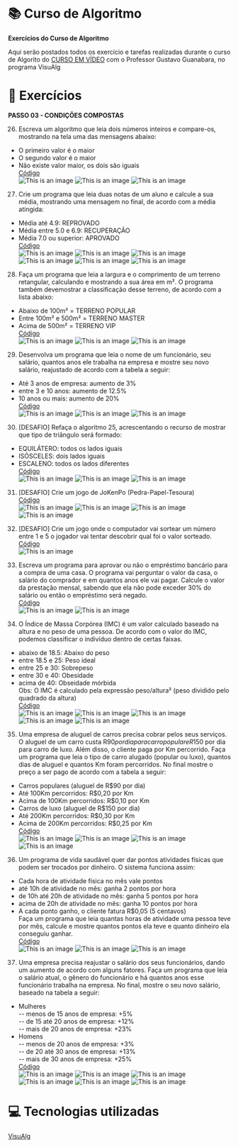 # :books: Curso de Algoritmo
**Exercícios do Curso de Algoritmo**

 Aqui serão postados todos os exercício e tarefas realizadas durante o curso de Algorito do [CURSO EM VÍDEO](https://www.youtube.com/watch?v=8mei6uVttho&list=PLHz_AreHm4dmSj0MHol_aoNYCSGFqvfXV) com o Professor Gustavo Guanabara, no programa VisuAlg
 
 # :page_with_curl: Exercícios
 **PASSO 03 - CONDIÇÕES COMPOSTAS**
 
26) Escreva um algoritmo que leia dois números inteiros e compare-os, mostrando na tela uma das mensagens abaixo:<br/>
- O primeiro valor é o maior<br/>
- O segundo valor é o maior<br/>
- Não existe valor maior, os dois são iguais<br/>
[Código](https://github.com/ArgemiroC/Curso-de-Algoritmo/blob/main/Exerc%C3%ADcios%20-%20PASSO%2003/Exerc%C3%ADcio%2026%20-%20Compara%C3%A7%C3%A3o%20de%20valores)<br/>
![This is an image](https://github.com/ArgemiroC/Curso-de-Algoritmo/blob/main/Imagens/Exerc%C3%ADcio%2026(Compara%C3%A7%C3%A3o%20de%20valores)1.jpeg)
![This is an image](https://github.com/ArgemiroC/Curso-de-Algoritmo/blob/main/Imagens/Exerc%C3%ADcio%2026(Compara%C3%A7%C3%A3o%20de%20valores)2.jpeg)
![This is an image](https://github.com/ArgemiroC/Curso-de-Algoritmo/blob/main/Imagens/Exerc%C3%ADcio%2026(Compara%C3%A7%C3%A3o%20de%20valores)3.jpeg)

27) Crie um programa que leia duas notas de um aluno e calcule a sua média, mostrando uma mensagem no final, de acordo com a média atingida:<br/>
- Média até 4.9: REPROVADO<br/>
- Média entre 5.0 e 6.9: RECUPERAÇÃO<br/>
- Média 7.0 ou superior: APROVADO<br/>
[Código](https://github.com/ArgemiroC/Curso-de-Algoritmo/blob/main/Exerc%C3%ADcios%20-%20PASSO%2003/Exerc%C3%ADcio%2027%20-%20Aproveitamento%20do%20Aluno)<br/>
![This is an image](https://github.com/ArgemiroC/Curso-de-Algoritmo/blob/main/Imagens/Exerc%C3%ADcio%2027(Aproveitamento%20do%20Aluno)1.jpeg)
![This is an image](https://github.com/ArgemiroC/Curso-de-Algoritmo/blob/main/Imagens/Exerc%C3%ADcio%2027(Aproveitamento%20do%20Aluno)2.jpeg)
![This is an image](https://github.com/ArgemiroC/Curso-de-Algoritmo/blob/main/Imagens/Exerc%C3%ADcio%2027(Aproveitamento%20do%20Aluno)3.jpeg)
![This is an image](https://github.com/ArgemiroC/Curso-de-Algoritmo/blob/main/Imagens/Exerc%C3%ADcio%2027(Aproveitamento%20do%20Aluno)4.jpeg)
![This is an image](https://github.com/ArgemiroC/Curso-de-Algoritmo/blob/main/Imagens/Exerc%C3%ADcio%2027(Aproveitamento%20do%20Aluno)5.jpeg)
![This is an image](https://github.com/ArgemiroC/Curso-de-Algoritmo/blob/main/Imagens/Exerc%C3%ADcio%2027(Aproveitamento%20do%20Aluno)6.jpeg)

28) Faça um programa que leia a largura e o comprimento de um terreno retangular, calculando e mostrando a sua área em m². O programa também devemostrar a classificação desse terreno, de acordo com a lista abaixo:<br/>
- Abaixo de 100m² = TERRENO POPULAR<br/>
- Entre 100m² e 500m² = TERRENO MASTER<br/>
- Acima de 500m² = TERRENO VIP<br/>
[Código](https://github.com/ArgemiroC/Curso-de-Algoritmo/blob/main/Exerc%C3%ADcios%20-%20PASSO%2003/Exerc%C3%ADcio%2028%20-%20Classifica%C3%A7%C3%A3o%20do%20Terreno)<br/>
![This is an image](https://github.com/ArgemiroC/Curso-de-Algoritmo/blob/main/Imagens/Exerc%C3%ADcio%2028(Classifica%C3%A7%C3%A3o%20do%20Terreno)1.jpeg)
![This is an image](https://github.com/ArgemiroC/Curso-de-Algoritmo/blob/main/Imagens/Exerc%C3%ADcio%2028(Classifica%C3%A7%C3%A3o%20do%20Terreno)2.jpeg)
![This is an image](https://github.com/ArgemiroC/Curso-de-Algoritmo/blob/main/Imagens/Exerc%C3%ADcio%2028(Classifica%C3%A7%C3%A3o%20do%20Terreno)3.jpeg)

29) Desenvolva um programa que leia o nome de um funcionário, seu salário, quantos anos ele trabalha na empresa e mostre seu novo salário, reajustado de acordo com a tabela a seguir:<br/>
- Até 3 anos de empresa: aumento de 3%<br/>
- entre 3 e 10 anos: aumento de 12.5%<br/>
- 10 anos ou mais: aumento de 20%<br/>
[Código](https://github.com/ArgemiroC/Curso-de-Algoritmo/blob/main/Exerc%C3%ADcios%20-%20PASSO%2003/Exerc%C3%ADcio%2029%20-%20Aumento%20de%20Sal%C3%A1rio)<br/>
![This is an image](https://github.com/ArgemiroC/Curso-de-Algoritmo/blob/main/Imagens/Exerc%C3%ADcio%2029(Aumento%20de%20Sal%C3%A1rio)1.jpeg)
![This is an image](https://github.com/ArgemiroC/Curso-de-Algoritmo/blob/main/Imagens/Exerc%C3%ADcio%2029(Aumento%20de%20Sal%C3%A1rio)2.jpeg)
![This is an image](https://github.com/ArgemiroC/Curso-de-Algoritmo/blob/main/Imagens/Exerc%C3%ADcio%2029(Aumento%20de%20Sal%C3%A1rio)3.jpeg)

30) [DESAFIO] Refaça o algoritmo 25, acrescentando o recurso de mostrar que tipo de triângulo será formado:<br/>
- EQUILÁTERO: todos os lados iguais<br/>
- ISÓSCELES: dois lados iguais<br/>
- ESCALENO: todos os lados diferentes<br/>
[Código](https://github.com/ArgemiroC/Curso-de-Algoritmo/blob/main/Exerc%C3%ADcios%20-%20PASSO%2003/Exerc%C3%ADcio%2030%20-%20Tipo%20de%20Tri%C3%A2ngulo)<br/>
![This is an image](https://github.com/ArgemiroC/Curso-de-Algoritmo/blob/main/Imagens/Exerc%C3%ADcio%2030(Tipo%20de%20tri%C3%A2ngulo)1.jpeg)
![This is an image](https://github.com/ArgemiroC/Curso-de-Algoritmo/blob/main/Imagens/Exerc%C3%ADcio%2030(Tipo%20de%20tri%C3%A2ngulo)2.jpeg)
![This is an image](https://github.com/ArgemiroC/Curso-de-Algoritmo/blob/main/Imagens/Exerc%C3%ADcio%2030(Tipo%20de%20tri%C3%A2ngulo)3.jpeg)

31) [DESAFIO] Crie um jogo de JoKenPo (Pedra-Papel-Tesoura)<br/>
[Código](https://github.com/ArgemiroC/Curso-de-Algoritmo/blob/main/Exerc%C3%ADcios%20-%20PASSO%2003/Exerc%C3%ADcio%2031%20-%20Jogo%20de%20JoKenPo%20(Pedra-Papel-Tesoura))<br/>
![This is an image](https://github.com/ArgemiroC/Curso-de-Algoritmo/blob/main/Imagens/Exerc%C3%ADcio%2031(jogo%20de%20JoKenPo%20-%20Pedra-Papel-Tesoura)1.jpeg)
![This is an image](https://github.com/ArgemiroC/Curso-de-Algoritmo/blob/main/Imagens/Exerc%C3%ADcio%2031(jogo%20de%20JoKenPo%20-%20Pedra-Papel-Tesoura)2.jpeg)
![This is an image](https://github.com/ArgemiroC/Curso-de-Algoritmo/blob/main/Imagens/Exerc%C3%ADcio%2031(jogo%20de%20JoKenPo%20-%20Pedra-Papel-Tesoura)3.jpeg)
![This is an image](https://github.com/ArgemiroC/Curso-de-Algoritmo/blob/main/Imagens/Exerc%C3%ADcio%2031(jogo%20de%20JoKenPo%20-%20Pedra-Papel-Tesoura)4.jpeg)

32) [DESAFIO] Crie um jogo onde o computador vai sortear um número entre 1 e 5 o jogador vai tentar descobrir qual foi o valor sorteado.<br/>
[Código](https://github.com/ArgemiroC/Curso-de-Algoritmo/blob/main/Exerc%C3%ADcios%20-%20PASSO%2003/Exerc%C3%ADcio%2032%20-%20Sorteio%20de%20um%20n%C3%BAmero)<br/>
![This is an image](https://github.com/ArgemiroC/Curso-de-Algoritmo/blob/main/Imagens/Exerc%C3%ADcio%2032(Sorteio%20de%20um%20n%C3%BAmero).jpeg)<br/>

33) Escreva um programa para aprovar ou não o empréstimo bancário para a compra de uma casa. O programa vai perguntar o valor da casa, o salário do comprador e em quantos anos ele vai pagar. Calcule o valor da prestação mensal, sabendo que ela não pode exceder 30% do salário ou então o empréstimo será negado.<br/>
[Código](https://github.com/ArgemiroC/Curso-de-Algoritmo/blob/main/Exerc%C3%ADcios%20-%20PASSO%2003/Exerc%C3%ADcio%2033%20-%20Financiamento%20de%20uma%20casa)<br/>
![This is an image](https://github.com/ArgemiroC/Curso-de-Algoritmo/blob/main/Imagens/Exerc%C3%ADcio%2033(Financiamento%20de%20uma%20casa)1.jpeg)
![This is an image](https://github.com/ArgemiroC/Curso-de-Algoritmo/blob/main/Imagens/Exerc%C3%ADcio%2033(Financiamento%20de%20uma%20casa)2.jpeg)

34) O Índice de Massa Corpórea (IMC) é um valor calculado baseado na altura e no peso de uma pessoa. De acordo com o valor do IMC, podemos classificar o indivíduo dentro de certas faixas.<br/>
- abaixo de 18.5: Abaixo do peso<br/>
- entre 18.5 e 25: Peso ideal<br/>
- entre 25 e 30: Sobrepeso<br/>
- entre 30 e 40: Obesidade<br/>
- acima de 40: Obseidade mórbida<br/>
Obs: O IMC é calculado pela expressão peso/altura² (peso dividido pelo quadrado da altura)<br/>
[Código](https://github.com/ArgemiroC/Curso-de-Algoritmo/blob/main/Exerc%C3%ADcios%20-%20PASSO%2003/Exerc%C3%ADcio%2034%20-%20IMC)<br/>
![This is an image](https://github.com/ArgemiroC/Curso-de-Algoritmo/blob/main/Imagens/Exerc%C3%ADcio%2034(IMC)1.jpeg)
![This is an image](https://github.com/ArgemiroC/Curso-de-Algoritmo/blob/main/Imagens/Exerc%C3%ADcio%2034(IMC)2.jpeg)
![This is an image](https://github.com/ArgemiroC/Curso-de-Algoritmo/blob/main/Imagens/Exerc%C3%ADcio%2034(IMC)3.jpeg)
![This is an image](https://github.com/ArgemiroC/Curso-de-Algoritmo/blob/main/Imagens/Exerc%C3%ADcio%2034(IMC)4.jpeg)
![This is an image](https://github.com/ArgemiroC/Curso-de-Algoritmo/blob/main/Imagens/Exerc%C3%ADcio%2034(IMC)5.jpeg)

35) Uma empresa de aluguel de carros precisa cobrar pelos seus serviços. O aluguel de um carro custa R$90 por dia para carro popular e R$150 por dia para carro de luxo. Além disso, o cliente paga por Km percorrido. Faça um programa que leia o tipo de carro alugado (popular ou luxo), quantos dias de aluguel e
quantos Km foram percorridos. No final mostre o preço a ser pago de acordo com a tabela a seguir:<br/>
- Carros populares (aluguel de R$90 por dia)<br/>
- Até 100Km percorridos: R$0,20 por Km<br/>
- Acima de 100Km percorridos: R$0,10 por Km<br/>
- Carros de luxo (aluguel de R$150 por dia)<br/>
- Até 200Km percorridos: R$0,30 por Km<br/>
- Acima de 200Km percorridos: R$0,25 por Km<br/>
[Código](https://github.com/ArgemiroC/Curso-de-Algoritmo/blob/main/Exerc%C3%ADcios%20-%20PASSO%2003/Exerc%C3%ADcio%2035%20-%20Aluguel%20de%20Carro)<br/>
![This is an image](https://github.com/ArgemiroC/Curso-de-Algoritmo/blob/main/Imagens/Exerc%C3%ADcio%2035(Aluguem%20de%20Carro)1.jpeg)
![This is an image](https://github.com/ArgemiroC/Curso-de-Algoritmo/blob/main/Imagens/Exerc%C3%ADcio%2035(Aluguem%20de%20Carro)2.jpeg)
![This is an image](https://github.com/ArgemiroC/Curso-de-Algoritmo/blob/main/Imagens/Exerc%C3%ADcio%2035(Aluguem%20de%20Carro)3.jpeg)
![This is an image](https://github.com/ArgemiroC/Curso-de-Algoritmo/blob/main/Imagens/Exerc%C3%ADcio%2035(Aluguem%20de%20Carro)4.jpeg)

36) Um programa de vida saudável quer dar pontos atividades físicas que podem ser trocados por dinheiro. O sistema funciona assim:<br/>
- Cada hora de atividade física no mês vale pontos<br/>
- até 10h de atividade no mês: ganha 2 pontos por hora<br/>
- de 10h até 20h de atividade no mês: ganha 5 pontos por hora<br/>
- acima de 20h de atividade no mês: ganha 10 pontos por hora<br/>
- A cada ponto ganho, o cliente fatura R$0,05 (5 centavos)<br/>
Faça um programa que leia quantas horas de atividade uma pessoa teve por mês, calcule e mostre quantos pontos ela teve e quanto dinheiro ela conseguiu ganhar.<br/>
[Código](https://github.com/ArgemiroC/Curso-de-Algoritmo/blob/main/Exerc%C3%ADcios%20-%20PASSO%2003/Exerc%C3%ADcio%2036%20-%20Atividade%20F%C3%ADsica%20dar%20dinheiro)<br/>
![This is an image](https://github.com/ArgemiroC/Curso-de-Algoritmo/blob/main/Imagens/Exerc%C3%ADcio%2036(Atividade%20f%C3%ADsica%20dar%20dinheiro)1.jpeg)
![This is an image](https://github.com/ArgemiroC/Curso-de-Algoritmo/blob/main/Imagens/Exerc%C3%ADcio%2036(Atividade%20f%C3%ADsica%20dar%20dinheiro)2.jpeg)
![This is an image](https://github.com/ArgemiroC/Curso-de-Algoritmo/blob/main/Imagens/Exerc%C3%ADcio%2036(Atividade%20f%C3%ADsica%20dar%20dinheiro)3.jpeg)

37) Uma empresa precisa reajustar o salário dos seus funcionários, dando um aumento de acordo com alguns fatores. Faça um programa que leia o salário atual, o gênero do funcionário e há quantos anos esse funcionário trabalha na empresa. No final, mostre o seu novo salário, baseado na tabela a seguir:<br/>
- Mulheres<br/>
-- menos de 15 anos de empresa: +5%<br/>
-- de 15 até 20 anos de empresa: +12%<br/>
-- mais de 20 anos de empresa: +23%<br/>
- Homens<br/>
-- menos de 20 anos de empresa: +3%<br/>
-- de 20 até 30 anos de empresa: +13%<br/>
-- mais de 30 anos de empresa: +25%<br/>
[Código](https://github.com/ArgemiroC/Curso-de-Algoritmo/blob/main/Exerc%C3%ADcios%20-%20PASSO%2003/Exerc%C3%ADcio%2037%20-%20Aumento%20de%20sal%C3%A1rio)<br/>
![This is an image](https://github.com/ArgemiroC/Curso-de-Algoritmo/blob/main/Imagens/Exerc%C3%ADcio%2037(Aumento%20de%20sal%C3%A1rio)1.jpeg)
![This is an image](https://github.com/ArgemiroC/Curso-de-Algoritmo/blob/main/Imagens/Exerc%C3%ADcio%2037(Aumento%20de%20sal%C3%A1rio)2.jpeg)
![This is an image](https://github.com/ArgemiroC/Curso-de-Algoritmo/blob/main/Imagens/Exerc%C3%ADcio%2037(Aumento%20de%20sal%C3%A1rio)3.jpeg)
![This is an image](https://github.com/ArgemiroC/Curso-de-Algoritmo/blob/main/Imagens/Exerc%C3%ADcio%2037(Aumento%20de%20sal%C3%A1rio)4.jpeg)
![This is an image](https://github.com/ArgemiroC/Curso-de-Algoritmo/blob/main/Imagens/Exerc%C3%ADcio%2037(Aumento%20de%20sal%C3%A1rio)5.jpeg)
![This is an image](https://github.com/ArgemiroC/Curso-de-Algoritmo/blob/main/Imagens/Exerc%C3%ADcio%2037(Aumento%20de%20sal%C3%A1rio)6.jpeg)

# :computer: Tecnologias utilizadas

[VisuAlg](https://visualg3.com.br/)
